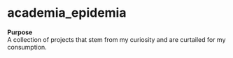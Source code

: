 # academia_epidemia

<b>Purpose</b> <br>
A collection of projects that stem from my curiosity and are curtailed for my consumption.
